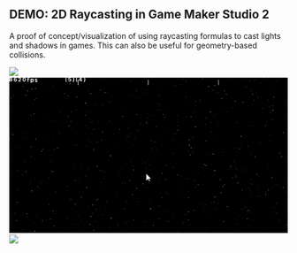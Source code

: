 ## DEMO: 2D Raycasting in Game Maker Studio 2

A proof of concept/visualization of using raycasting formulas to cast lights and shadows in games. This can also be useful for geometry-based collisions.

![](/63.gif)
![](/64.gif)
![](/1.gif)